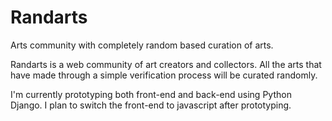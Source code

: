 # Randarts
Arts community with completely random based curation of arts.

Randarts is a web community of art creators and collectors. All the arts that have made through a simple verification process will be curated randomly.

I'm currently prototyping both front-end and back-end using Python Django. I plan to switch the front-end to javascript after prototyping.

